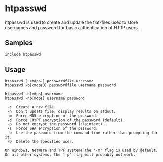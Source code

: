 htpasswd
========

htpasswd is used to create and update the flat-files used to store usernames
and password for basic authentication of HTTP users.

Samples
-------
```
include htpasswd
```
Usage
-----
```
htpasswd [-cmdpsD] passwordfile username
htpasswd -b[cmdpsD] passwordfile username password

htpasswd -n[mdps] username
htpasswd -nb[mdps] username password

 -c  Create a new file.
 -n  Don't update file; display results on stdout.
 -m  Force MD5 encryption of the password.
 -d  Force CRYPT encryption of the password (default).
 -p  Do not encrypt the password (plaintext).
 -s  Force SHA encryption of the password.
 -b  Use the password from the command line rather than prompting for it.
 -D  Delete the specified user.

On Windows, NetWare and TPF systems the '-m' flag is used by default.
On all other systems, the '-p' flag will probably not work.
```
